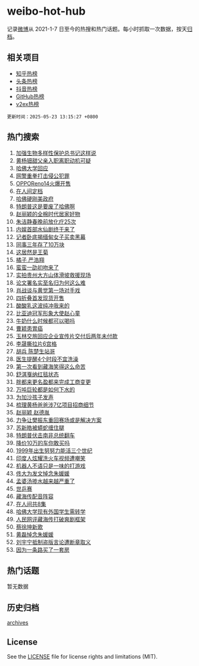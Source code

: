 # weibo-hot-hub

记录[微博](https://www.weibo.com)从 2021-1-7 日至今的热搜和热门话题。每小时抓取一次数据，按天[归档](archives)。

## 相关项目

- [知乎热榜](https://github.com/lonnyzhang423/zhihu-hot-hub)
- [头条热榜](https://github.com/lonnyzhang423/toutiao-hot-hub)
- [抖音热榜](https://github.com/lonnyzhang423/douyin-hot-hub)
- [GitHub热榜](https://github.com/lonnyzhang423/github-hot-hub)
- [v2ex热榜](https://github.com/lonnyzhang423/v2ex-hot-hub)


`更新时间：2025-05-23 13:15:27 +0800`

## 热门搜索

1. [加强生物多样性保护总书记这样说](https://m.weibo.cn/search?containerid=100103type%3D1%26t%3D10%26q%3D%23%E5%8A%A0%E5%BC%BA%E7%94%9F%E7%89%A9%E5%A4%9A%E6%A0%B7%E6%80%A7%E4%BF%9D%E6%8A%A4%E6%80%BB%E4%B9%A6%E8%AE%B0%E8%BF%99%E6%A0%B7%E8%AF%B4%23&stream_entry_id=51&isnewpage=1&extparam=seat%3D1%26filter_type%3Drealtimehot%26stream_entry_id%3D51%26c_type%3D51%26dgr%3D0%26cate%3D10103%26q%3D%2523%25E5%258A%25A0%25E5%25BC%25BA%25E7%2594%259F%25E7%2589%25A9%25E5%25A4%259A%25E6%25A0%25B7%25E6%2580%25A7%25E4%25BF%259D%25E6%258A%25A4%25E6%2580%25BB%25E4%25B9%25A6%25E8%25AE%25B0%25E8%25BF%2599%25E6%25A0%25B7%25E8%25AF%25B4%2523%26pos%3D0%26display_time%3D1747977326%26pre_seqid%3D174797732650703344719132)
1. [黄杨钿甜父亲入职离职动机可疑](https://m.weibo.cn/search?containerid=100103type%3D1%26t%3D10%26q%3D%23%E9%BB%84%E6%9D%A8%E9%92%BF%E7%94%9C%E7%88%B6%E4%BA%B2%E5%85%A5%E8%81%8C%E7%A6%BB%E8%81%8C%E5%8A%A8%E6%9C%BA%E5%8F%AF%E7%96%91%23&stream_entry_id=31&isnewpage=1&extparam=seat%3D1%26stream_entry_id%3D31%26q%3D%2523%25E9%25BB%2584%25E6%259D%25A8%25E9%2592%25BF%25E7%2594%259C%25E7%2588%25B6%25E4%25BA%25B2%25E5%2585%25A5%25E8%2581%258C%25E7%25A6%25BB%25E8%2581%258C%25E5%258A%25A8%25E6%259C%25BA%25E5%258F%25AF%25E7%2596%2591%2523%26dgr%3D0%26realpos%3D1%26pos%3D0%26filter_type%3Drealtimehot%26band_rank%3D1%26c_type%3D31%26lcate%3D5001%26cate%3D5001%26flag%3D1%26display_time%3D1747977326%26pre_seqid%3D174797732650703344719132)
1. [哈佛大学回应](https://m.weibo.cn/search?containerid=100103type%3D1%26t%3D10%26q%3D%23%E5%93%88%E4%BD%9B%E5%A4%A7%E5%AD%A6%E5%9B%9E%E5%BA%94%23&stream_entry_id=31&isnewpage=1&extparam=seat%3D1%26stream_entry_id%3D31%26q%3D%2523%25E5%2593%2588%25E4%25BD%259B%25E5%25A4%25A7%25E5%25AD%25A6%25E5%259B%259E%25E5%25BA%2594%2523%26dgr%3D0%26realpos%3D2%26pos%3D1%26filter_type%3Drealtimehot%26band_rank%3D2%26c_type%3D31%26lcate%3D5001%26cate%3D5001%26flag%3D2%26display_time%3D1747977326%26pre_seqid%3D174797732650703344719132)
1. [网警重拳打击侵公犯罪](https://m.weibo.cn/search?containerid=100103type%3D1%26t%3D10%26q%3D%23%E7%BD%91%E8%AD%A6%E9%87%8D%E6%8B%B3%E6%89%93%E5%87%BB%E4%BE%B5%E5%85%AC%E7%8A%AF%E7%BD%AA%23&stream_entry_id=31&isnewpage=1&extparam=seat%3D1%26stream_entry_id%3D31%26q%3D%2523%25E7%25BD%2591%25E8%25AD%25A6%25E9%2587%258D%25E6%258B%25B3%25E6%2589%2593%25E5%2587%25BB%25E4%25BE%25B5%25E5%2585%25AC%25E7%258A%25AF%25E7%25BD%25AA%2523%26dgr%3D0%26realpos%3D3%26pos%3D2%26filter_type%3Drealtimehot%26band_rank%3D3%26c_type%3D31%26lcate%3D5001%26cate%3D5001%26flag%3D0%26display_time%3D1747977326%26pre_seqid%3D174797732650703344719132)
1. [OPPOReno14火爆开售](https://m.weibo.cn/search?containerid=100103type%3D1%26t%3D10%26q%3D%23OPPOReno14%E7%81%AB%E7%88%86%E5%BC%80%E5%94%AE%23&stream_entry_id=31&isnewpage=1&extparam=seat%3D1%26stream_entry_id%3D31%26q%3D%2523OPPOReno14%25E7%2581%25AB%25E7%2588%2586%25E5%25BC%2580%25E5%2594%25AE%2523%26dgr%3D0%26adid%3D287127%26pos%3D3%26filter_type%3Drealtimehot%26band_rank%3D4%26c_type%3D31%26topic_ad%3D1%26is_ad_pos%3D1%26lcate%3D5001%26cate%3D5001%26display_time%3D1747977326%26pre_seqid%3D174797732650703344719132)
1. [在人间定档](https://m.weibo.cn/search?containerid=100103type%3D1%26t%3D10%26q%3D%23%E5%9C%A8%E4%BA%BA%E9%97%B4%E5%AE%9A%E6%A1%A3%23&stream_entry_id=31&isnewpage=1&extparam=seat%3D1%26stream_entry_id%3D31%26q%3D%2523%25E5%259C%25A8%25E4%25BA%25BA%25E9%2597%25B4%25E5%25AE%259A%25E6%25A1%25A3%2523%26dgr%3D0%26realpos%3D4%26pos%3D4%26filter_type%3Drealtimehot%26band_rank%3D4%26c_type%3D31%26lcate%3D5001%26cate%3D5001%26flag%3D16%26display_time%3D1747977326%26pre_seqid%3D174797732650703344719132)
1. [哈佛硬刚美政府](https://m.weibo.cn/search?containerid=100103type%3D1%26t%3D10%26q%3D%23%E5%93%88%E4%BD%9B%E7%A1%AC%E5%88%9A%E7%BE%8E%E6%94%BF%E5%BA%9C%23&stream_entry_id=31&isnewpage=1&extparam=seat%3D1%26stream_entry_id%3D31%26q%3D%2523%25E5%2593%2588%25E4%25BD%259B%25E7%25A1%25AC%25E5%2588%259A%25E7%25BE%258E%25E6%2594%25BF%25E5%25BA%259C%2523%26dgr%3D0%26realpos%3D5%26pos%3D5%26filter_type%3Drealtimehot%26band_rank%3D5%26c_type%3D31%26lcate%3D5001%26cate%3D5001%26flag%3D1%26display_time%3D1747977326%26pre_seqid%3D174797732650703344719132)
1. [特朗普这是要废了哈佛啊](https://m.weibo.cn/search?containerid=100103type%3D1%26t%3D10%26q%3D%23%E7%89%B9%E6%9C%97%E6%99%AE%E8%BF%99%E6%98%AF%E8%A6%81%E5%BA%9F%E4%BA%86%E5%93%88%E4%BD%9B%E5%95%8A%23&stream_entry_id=31&isnewpage=1&extparam=seat%3D1%26stream_entry_id%3D31%26q%3D%2523%25E7%2589%25B9%25E6%259C%2597%25E6%2599%25AE%25E8%25BF%2599%25E6%2598%25AF%25E8%25A6%2581%25E5%25BA%259F%25E4%25BA%2586%25E5%2593%2588%25E4%25BD%259B%25E5%2595%258A%2523%26dgr%3D0%26realpos%3D6%26pos%3D6%26filter_type%3Drealtimehot%26band_rank%3D6%26c_type%3D31%26lcate%3D5001%26cate%3D5001%26flag%3D0%26display_time%3D1747977326%26pre_seqid%3D174797732650703344719132)
1. [赵丽颖的全棉时代居家好物](https://m.weibo.cn/search?containerid=100103type%3D1%26t%3D10%26q%3D%23%E8%B5%B5%E4%B8%BD%E9%A2%96%E7%9A%84%E5%85%A8%E6%A3%89%E6%97%B6%E4%BB%A3%E5%B1%85%E5%AE%B6%E5%A5%BD%E7%89%A9%23&stream_entry_id=31&isnewpage=1&extparam=seat%3D1%26stream_entry_id%3D31%26q%3D%2523%25E8%25B5%25B5%25E4%25B8%25BD%25E9%25A2%2596%25E7%259A%2584%25E5%2585%25A8%25E6%25A3%2589%25E6%2597%25B6%25E4%25BB%25A3%25E5%25B1%2585%25E5%25AE%25B6%25E5%25A5%25BD%25E7%2589%25A9%2523%26dgr%3D0%26adid%3D287273%26pos%3D7%26filter_type%3Drealtimehot%26band_rank%3D7%26c_type%3D31%26topic_ad%3D1%26is_ad_pos%3D1%26lcate%3D5001%26cate%3D5001%26display_time%3D1747977326%26pre_seqid%3D174797732650703344719132)
1. [朱洁静春晚前放化疗25次](https://m.weibo.cn/search?containerid=100103type%3D1%26t%3D10%26q%3D%E6%9C%B1%E6%B4%81%E9%9D%99%E6%98%A5%E6%99%9A%E5%89%8D%E6%94%BE%E5%8C%96%E7%96%9725%E6%AC%A1&stream_entry_id=31&isnewpage=1&extparam=seat%3D1%26stream_entry_id%3D31%26q%3D%25E6%259C%25B1%25E6%25B4%2581%25E9%259D%2599%25E6%2598%25A5%25E6%2599%259A%25E5%2589%258D%25E6%2594%25BE%25E5%258C%2596%25E7%2596%259725%25E6%25AC%25A1%26dgr%3D0%26realpos%3D7%26pos%3D8%26filter_type%3Drealtimehot%26band_rank%3D7%26c_type%3D31%26lcate%3D5001%26cate%3D5001%26flag%3D0%26display_time%3D1747977326%26pre_seqid%3D174797732650703344719132)
1. [内娱首部水仙剧终于来了](https://m.weibo.cn/search?containerid=100103type%3D1%26t%3D10%26q%3D%E5%86%85%E5%A8%B1%E9%A6%96%E9%83%A8%E6%B0%B4%E4%BB%99%E5%89%A7%E7%BB%88%E4%BA%8E%E6%9D%A5%E4%BA%86&stream_entry_id=31&isnewpage=1&extparam=seat%3D1%26stream_entry_id%3D31%26q%3D%25E5%2586%2585%25E5%25A8%25B1%25E9%25A6%2596%25E9%2583%25A8%25E6%25B0%25B4%25E4%25BB%2599%25E5%2589%25A7%25E7%25BB%2588%25E4%25BA%258E%25E6%259D%25A5%25E4%25BA%2586%26dgr%3D0%26realpos%3D8%26pos%3D9%26filter_type%3Drealtimehot%26band_rank%3D8%26c_type%3D31%26lcate%3D5001%26cate%3D5001%26flag%3D0%26display_time%3D1747977326%26pre_seqid%3D174797732650703344719132)
1. [记者卧底揭缅甸女子买卖黑幕](https://m.weibo.cn/search?containerid=100103type%3D1%26t%3D10%26q%3D%23%E8%AE%B0%E8%80%85%E5%8D%A7%E5%BA%95%E6%8F%AD%E7%BC%85%E7%94%B8%E5%A5%B3%E5%AD%90%E4%B9%B0%E5%8D%96%E9%BB%91%E5%B9%95%23&stream_entry_id=31&isnewpage=1&extparam=seat%3D1%26stream_entry_id%3D31%26q%3D%2523%25E8%25AE%25B0%25E8%2580%2585%25E5%258D%25A7%25E5%25BA%2595%25E6%258F%25AD%25E7%25BC%2585%25E7%2594%25B8%25E5%25A5%25B3%25E5%25AD%2590%25E4%25B9%25B0%25E5%258D%2596%25E9%25BB%2591%25E5%25B9%2595%2523%26dgr%3D0%26realpos%3D9%26pos%3D10%26filter_type%3Drealtimehot%26band_rank%3D9%26c_type%3D31%26lcate%3D5001%26cate%3D5001%26flag%3D1%26display_time%3D1747977326%26pre_seqid%3D174797732650703344719132)
1. [同事三年存了10万块](https://m.weibo.cn/search?containerid=100103type%3D1%26t%3D10%26q%3D%E5%90%8C%E4%BA%8B%E4%B8%89%E5%B9%B4%E5%AD%98%E4%BA%8610%E4%B8%87%E5%9D%97&stream_entry_id=31&isnewpage=1&extparam=seat%3D1%26stream_entry_id%3D31%26q%3D%25E5%2590%258C%25E4%25BA%258B%25E4%25B8%2589%25E5%25B9%25B4%25E5%25AD%2598%25E4%25BA%258610%25E4%25B8%2587%25E5%259D%2597%26dgr%3D0%26realpos%3D10%26pos%3D11%26filter_type%3Drealtimehot%26band_rank%3D10%26c_type%3D31%26lcate%3D5001%26cate%3D5001%26flag%3D1%26display_time%3D1747977326%26pre_seqid%3D174797732650703344719132)
1. [这居然是王菊](https://m.weibo.cn/search?containerid=100103type%3D1%26t%3D10%26q%3D%E8%BF%99%E5%B1%85%E7%84%B6%E6%98%AF%E7%8E%8B%E8%8F%8A&stream_entry_id=31&isnewpage=1&extparam=seat%3D1%26stream_entry_id%3D31%26q%3D%25E8%25BF%2599%25E5%25B1%2585%25E7%2584%25B6%25E6%2598%25AF%25E7%258E%258B%25E8%258F%258A%26dgr%3D0%26realpos%3D11%26pos%3D12%26filter_type%3Drealtimehot%26band_rank%3D11%26c_type%3D31%26lcate%3D5001%26cate%3D5001%26flag%3D1%26display_time%3D1747977326%26pre_seqid%3D174797732650703344719132)
1. [橘子 严浩翔](https://m.weibo.cn/search?containerid=100103type%3D1%26t%3D10%26q%3D%E6%A9%98%E5%AD%90+%E4%B8%A5%E6%B5%A9%E7%BF%94&stream_entry_id=31&isnewpage=1&extparam=seat%3D1%26stream_entry_id%3D31%26q%3D%25E6%25A9%2598%25E5%25AD%2590%2520%25E4%25B8%25A5%25E6%25B5%25A9%25E7%25BF%2594%26dgr%3D0%26realpos%3D12%26pos%3D13%26filter_type%3Drealtimehot%26band_rank%3D12%26c_type%3D31%26lcate%3D5001%26cate%3D5001%26flag%3D1%26display_time%3D1747977326%26pre_seqid%3D174797732650703344719132)
1. [蛮蛮一劭初吻来了](https://m.weibo.cn/search?containerid=100103type%3D1%26t%3D10%26q%3D%E8%9B%AE%E8%9B%AE%E4%B8%80%E5%8A%AD%E5%88%9D%E5%90%BB%E6%9D%A5%E4%BA%86&stream_entry_id=31&isnewpage=1&extparam=seat%3D1%26stream_entry_id%3D31%26q%3D%25E8%259B%25AE%25E8%259B%25AE%25E4%25B8%2580%25E5%258A%25AD%25E5%2588%259D%25E5%2590%25BB%25E6%259D%25A5%25E4%25BA%2586%26dgr%3D0%26realpos%3D13%26pos%3D14%26filter_type%3Drealtimehot%26band_rank%3D13%26c_type%3D31%26lcate%3D5001%26cate%3D5001%26flag%3D1%26display_time%3D1747977326%26pre_seqid%3D174797732650703344719132)
1. [实拍贵州大方山体滑坡救援现场](https://m.weibo.cn/search?containerid=100103type%3D1%26t%3D10%26q%3D%23%E5%AE%9E%E6%8B%8D%E8%B4%B5%E5%B7%9E%E5%A4%A7%E6%96%B9%E5%B1%B1%E4%BD%93%E6%BB%91%E5%9D%A1%E6%95%91%E6%8F%B4%E7%8E%B0%E5%9C%BA%23&stream_entry_id=31&isnewpage=1&extparam=seat%3D1%26stream_entry_id%3D31%26q%3D%2523%25E5%25AE%259E%25E6%258B%258D%25E8%25B4%25B5%25E5%25B7%259E%25E5%25A4%25A7%25E6%2596%25B9%25E5%25B1%25B1%25E4%25BD%2593%25E6%25BB%2591%25E5%259D%25A1%25E6%2595%2591%25E6%258F%25B4%25E7%258E%25B0%25E5%259C%25BA%2523%26dgr%3D0%26realpos%3D14%26pos%3D15%26filter_type%3Drealtimehot%26band_rank%3D14%26c_type%3D31%26lcate%3D5001%26cate%3D5001%26flag%3D1%26display_time%3D1747977326%26pre_seqid%3D174797732650703344719132)
1. [论文署名实至名归为何这么难](https://m.weibo.cn/search?containerid=100103type%3D1%26t%3D10%26q%3D%E8%AE%BA%E6%96%87%E7%BD%B2%E5%90%8D%E5%AE%9E%E8%87%B3%E5%90%8D%E5%BD%92%E4%B8%BA%E4%BD%95%E8%BF%99%E4%B9%88%E9%9A%BE&stream_entry_id=31&isnewpage=1&extparam=seat%3D1%26stream_entry_id%3D31%26q%3D%25E8%25AE%25BA%25E6%2596%2587%25E7%25BD%25B2%25E5%2590%258D%25E5%25AE%259E%25E8%2587%25B3%25E5%2590%258D%25E5%25BD%2592%25E4%25B8%25BA%25E4%25BD%2595%25E8%25BF%2599%25E4%25B9%2588%25E9%259A%25BE%26dgr%3D0%26realpos%3D15%26pos%3D16%26filter_type%3Drealtimehot%26band_rank%3D15%26c_type%3D31%26lcate%3D5001%26cate%3D5001%26flag%3D1%26display_time%3D1747977326%26pre_seqid%3D174797732650703344719132)
1. [肖战谈与黄觉第一场对手戏](https://m.weibo.cn/search?containerid=100103type%3D1%26t%3D10%26q%3D%23%E8%82%96%E6%88%98%E8%B0%88%E4%B8%8E%E9%BB%84%E8%A7%89%E7%AC%AC%E4%B8%80%E5%9C%BA%E5%AF%B9%E6%89%8B%E6%88%8F%23&stream_entry_id=31&isnewpage=1&extparam=seat%3D1%26stream_entry_id%3D31%26q%3D%2523%25E8%2582%2596%25E6%2588%2598%25E8%25B0%2588%25E4%25B8%258E%25E9%25BB%2584%25E8%25A7%2589%25E7%25AC%25AC%25E4%25B8%2580%25E5%259C%25BA%25E5%25AF%25B9%25E6%2589%258B%25E6%2588%258F%2523%26dgr%3D0%26realpos%3D16%26pos%3D17%26filter_type%3Drealtimehot%26band_rank%3D16%26c_type%3D31%26lcate%3D5001%26cate%3D5001%26flag%3D0%26display_time%3D1747977326%26pre_seqid%3D174797732650703344719132)
1. [四折叠首发现货开售](https://m.weibo.cn/search?containerid=100103type%3D1%26t%3D10%26q%3D%23%E5%9B%9B%E6%8A%98%E5%8F%A0%E9%A6%96%E5%8F%91%E7%8E%B0%E8%B4%A7%E5%BC%80%E5%94%AE%23&stream_entry_id=31&isnewpage=1&extparam=seat%3D1%26stream_entry_id%3D31%26q%3D%2523%25E5%259B%259B%25E6%258A%2598%25E5%258F%25A0%25E9%25A6%2596%25E5%258F%2591%25E7%258E%25B0%25E8%25B4%25A7%25E5%25BC%2580%25E5%2594%25AE%2523%26dgr%3D0%26realpos%3D17%26pos%3D18%26filter_type%3Drealtimehot%26band_rank%3D17%26c_type%3D31%26lcate%3D5001%26cate%3D5001%26flag%3D1%26display_time%3D1747977326%26pre_seqid%3D174797732650703344719132)
1. [酸酸乳这波纯冲我来的](https://m.weibo.cn/search?containerid=100103type%3D1%26t%3D10%26q%3D%23%E9%85%B8%E9%85%B8%E4%B9%B3%E8%BF%99%E6%B3%A2%E7%BA%AF%E5%86%B2%E6%88%91%E6%9D%A5%E7%9A%84%23&stream_entry_id=31&isnewpage=1&extparam=seat%3D1%26stream_entry_id%3D31%26q%3D%2523%25E9%2585%25B8%25E9%2585%25B8%25E4%25B9%25B3%25E8%25BF%2599%25E6%25B3%25A2%25E7%25BA%25AF%25E5%2586%25B2%25E6%2588%2591%25E6%259D%25A5%25E7%259A%2584%2523%26dgr%3D0%26realpos%3D18%26pos%3D19%26filter_type%3Drealtimehot%26band_rank%3D18%26c_type%3D31%26lcate%3D5001%26cate%3D5001%26flag%3D1%26display_time%3D1747977326%26pre_seqid%3D174797732650703344719132)
1. [比亚迪冠军形象大使赵心童](https://m.weibo.cn/search?containerid=100103type%3D1%26t%3D10%26q%3D%23%E6%AF%94%E4%BA%9A%E8%BF%AA%E5%86%A0%E5%86%9B%E5%BD%A2%E8%B1%A1%E5%A4%A7%E4%BD%BF%E8%B5%B5%E5%BF%83%E7%AB%A5%23&stream_entry_id=31&isnewpage=1&extparam=seat%3D1%26stream_entry_id%3D31%26q%3D%2523%25E6%25AF%2594%25E4%25BA%259A%25E8%25BF%25AA%25E5%2586%25A0%25E5%2586%259B%25E5%25BD%25A2%25E8%25B1%25A1%25E5%25A4%25A7%25E4%25BD%25BF%25E8%25B5%25B5%25E5%25BF%2583%25E7%25AB%25A5%2523%26dgr%3D0%26realpos%3D19%26pos%3D20%26filter_type%3Drealtimehot%26band_rank%3D19%26c_type%3D31%26lcate%3D5001%26cate%3D5001%26flag%3D1%26display_time%3D1747977326%26pre_seqid%3D174797732650703344719132)
1. [牛奶什么时候都可以喝吗](https://m.weibo.cn/search?containerid=100103type%3D1%26t%3D10%26q%3D%E7%89%9B%E5%A5%B6%E4%BB%80%E4%B9%88%E6%97%B6%E5%80%99%E9%83%BD%E5%8F%AF%E4%BB%A5%E5%96%9D%E5%90%97&stream_entry_id=31&isnewpage=1&extparam=seat%3D1%26stream_entry_id%3D31%26q%3D%25E7%2589%259B%25E5%25A5%25B6%25E4%25BB%2580%25E4%25B9%2588%25E6%2597%25B6%25E5%2580%2599%25E9%2583%25BD%25E5%258F%25AF%25E4%25BB%25A5%25E5%2596%259D%25E5%2590%2597%26dgr%3D0%26realpos%3D20%26is_ai_ask%3D1%26pos%3D21%26filter_type%3Drealtimehot%26band_rank%3D20%26c_type%3D31%26lcate%3D5001%26cate%3D5001%26flag%3D1%26display_time%3D1747977326%26pre_seqid%3D174797732650703344719132)
1. [曹颖患胃癌](https://m.weibo.cn/search?containerid=100103type%3D1%26t%3D10%26q%3D%23%E6%9B%B9%E9%A2%96%E6%82%A3%E8%83%83%E7%99%8C%23&stream_entry_id=31&isnewpage=1&extparam=seat%3D1%26stream_entry_id%3D31%26q%3D%2523%25E6%259B%25B9%25E9%25A2%2596%25E6%2582%25A3%25E8%2583%2583%25E7%2599%258C%2523%26dgr%3D0%26realpos%3D21%26pos%3D22%26filter_type%3Drealtimehot%26band_rank%3D21%26c_type%3D31%26lcate%3D5001%26cate%3D5001%26flag%3D2%26display_time%3D1747977326%26pre_seqid%3D174797732650703344719132)
1. [玉林交旅回应企业宣传片交付后两年未付款](https://m.weibo.cn/search?containerid=100103type%3D1%26t%3D10%26q%3D%23%E7%8E%89%E6%9E%97%E4%BA%A4%E6%97%85%E5%9B%9E%E5%BA%94%E4%BC%81%E4%B8%9A%E5%AE%A3%E4%BC%A0%E7%89%87%E4%BA%A4%E4%BB%98%E5%90%8E%E4%B8%A4%E5%B9%B4%E6%9C%AA%E4%BB%98%E6%AC%BE%23&stream_entry_id=31&isnewpage=1&extparam=seat%3D1%26stream_entry_id%3D31%26q%3D%2523%25E7%258E%2589%25E6%259E%2597%25E4%25BA%25A4%25E6%2597%2585%25E5%259B%259E%25E5%25BA%2594%25E4%25BC%2581%25E4%25B8%259A%25E5%25AE%25A3%25E4%25BC%25A0%25E7%2589%2587%25E4%25BA%25A4%25E4%25BB%2598%25E5%2590%258E%25E4%25B8%25A4%25E5%25B9%25B4%25E6%259C%25AA%25E4%25BB%2598%25E6%25AC%25BE%2523%26dgr%3D0%26realpos%3D22%26pos%3D23%26filter_type%3Drealtimehot%26band_rank%3D22%26c_type%3D31%26lcate%3D5001%26cate%3D5001%26flag%3D1%26display_time%3D1747977326%26pre_seqid%3D174797732650703344719132)
1. [李晟撕拉片6宫格](https://m.weibo.cn/search?containerid=100103type%3D1%26t%3D10%26q%3D%23%E6%9D%8E%E6%99%9F%E6%92%95%E6%8B%89%E7%89%876%E5%AE%AB%E6%A0%BC%23&stream_entry_id=31&isnewpage=1&extparam=seat%3D1%26stream_entry_id%3D31%26q%3D%2523%25E6%259D%258E%25E6%2599%259F%25E6%2592%2595%25E6%258B%2589%25E7%2589%25876%25E5%25AE%25AB%25E6%25A0%25BC%2523%26dgr%3D0%26realpos%3D23%26pos%3D24%26filter_type%3Drealtimehot%26band_rank%3D23%26c_type%3D31%26lcate%3D5001%26cate%3D5001%26flag%3D1%26display_time%3D1747977326%26pre_seqid%3D174797732650703344719132)
1. [胡兵 陈楚生站哥](https://m.weibo.cn/search?containerid=100103type%3D1%26t%3D10%26q%3D%E8%83%A1%E5%85%B5+%E9%99%88%E6%A5%9A%E7%94%9F%E7%AB%99%E5%93%A5&stream_entry_id=31&isnewpage=1&extparam=seat%3D1%26stream_entry_id%3D31%26q%3D%25E8%2583%25A1%25E5%2585%25B5%2520%25E9%2599%2588%25E6%25A5%259A%25E7%2594%259F%25E7%25AB%2599%25E5%2593%25A5%26dgr%3D0%26realpos%3D24%26pos%3D25%26filter_type%3Drealtimehot%26band_rank%3D24%26c_type%3D31%26lcate%3D5001%26cate%3D5001%26flag%3D1%26display_time%3D1747977326%26pre_seqid%3D174797732650703344719132)
1. [医生提醒4个时段不宜洗澡](https://m.weibo.cn/search?containerid=100103type%3D1%26t%3D10%26q%3D%23%E5%8C%BB%E7%94%9F%E6%8F%90%E9%86%924%E4%B8%AA%E6%97%B6%E6%AE%B5%E4%B8%8D%E5%AE%9C%E6%B4%97%E6%BE%A1%23&stream_entry_id=31&isnewpage=1&extparam=seat%3D1%26stream_entry_id%3D31%26q%3D%2523%25E5%258C%25BB%25E7%2594%259F%25E6%258F%2590%25E9%2586%25924%25E4%25B8%25AA%25E6%2597%25B6%25E6%25AE%25B5%25E4%25B8%258D%25E5%25AE%259C%25E6%25B4%2597%25E6%25BE%25A1%2523%26dgr%3D0%26realpos%3D25%26pos%3D26%26filter_type%3Drealtimehot%26band_rank%3D25%26c_type%3D31%26lcate%3D5001%26cate%3D5001%26flag%3D1%26display_time%3D1747977326%26pre_seqid%3D174797732650703344719132)
1. [第一次看到藏海笑得这么命苦](https://m.weibo.cn/search?containerid=100103type%3D1%26t%3D10%26q%3D%E7%AC%AC%E4%B8%80%E6%AC%A1%E7%9C%8B%E5%88%B0%E8%97%8F%E6%B5%B7%E7%AC%91%E5%BE%97%E8%BF%99%E4%B9%88%E5%91%BD%E8%8B%A6&stream_entry_id=31&isnewpage=1&extparam=seat%3D1%26stream_entry_id%3D31%26q%3D%25E7%25AC%25AC%25E4%25B8%2580%25E6%25AC%25A1%25E7%259C%258B%25E5%2588%25B0%25E8%2597%258F%25E6%25B5%25B7%25E7%25AC%2591%25E5%25BE%2597%25E8%25BF%2599%25E4%25B9%2588%25E5%2591%25BD%25E8%258B%25A6%26dgr%3D0%26realpos%3D26%26pos%3D27%26filter_type%3Drealtimehot%26band_rank%3D26%26c_type%3D31%26lcate%3D5001%26cate%3D5001%26flag%3D1%26display_time%3D1747977326%26pre_seqid%3D174797732650703344719132)
1. [舒淇戛纳红毯状态](https://m.weibo.cn/search?containerid=100103type%3D1%26t%3D10%26q%3D%23%E8%88%92%E6%B7%87%E6%88%9B%E7%BA%B3%E7%BA%A2%E6%AF%AF%E7%8A%B6%E6%80%81%23&stream_entry_id=31&isnewpage=1&extparam=seat%3D1%26stream_entry_id%3D31%26q%3D%2523%25E8%2588%2592%25E6%25B7%2587%25E6%2588%259B%25E7%25BA%25B3%25E7%25BA%25A2%25E6%25AF%25AF%25E7%258A%25B6%25E6%2580%2581%2523%26dgr%3D0%26realpos%3D27%26pos%3D28%26filter_type%3Drealtimehot%26band_rank%3D27%26c_type%3D31%26lcate%3D5001%26cate%3D5001%26flag%3D1%26display_time%3D1747977326%26pre_seqid%3D174797732650703344719132)
1. [胖都来更名盈都来完成工商变更](https://m.weibo.cn/search?containerid=100103type%3D1%26t%3D10%26q%3D%23%E8%83%96%E9%83%BD%E6%9D%A5%E6%9B%B4%E5%90%8D%E7%9B%88%E9%83%BD%E6%9D%A5%E5%AE%8C%E6%88%90%E5%B7%A5%E5%95%86%E5%8F%98%E6%9B%B4%23&stream_entry_id=31&isnewpage=1&extparam=seat%3D1%26stream_entry_id%3D31%26q%3D%2523%25E8%2583%2596%25E9%2583%25BD%25E6%259D%25A5%25E6%259B%25B4%25E5%2590%258D%25E7%259B%2588%25E9%2583%25BD%25E6%259D%25A5%25E5%25AE%258C%25E6%2588%2590%25E5%25B7%25A5%25E5%2595%2586%25E5%258F%2598%25E6%259B%25B4%2523%26dgr%3D0%26realpos%3D28%26pos%3D29%26filter_type%3Drealtimehot%26band_rank%3D28%26c_type%3D31%26lcate%3D5001%26cate%3D5001%26flag%3D1%26display_time%3D1747977326%26pre_seqid%3D174797732650703344719132)
1. [万吨巨轮都是如何下水的](https://m.weibo.cn/search?containerid=100103type%3D1%26t%3D10%26q%3D%E4%B8%87%E5%90%A8%E5%B7%A8%E8%BD%AE%E9%83%BD%E6%98%AF%E5%A6%82%E4%BD%95%E4%B8%8B%E6%B0%B4%E7%9A%84&stream_entry_id=31&isnewpage=1&extparam=seat%3D1%26stream_entry_id%3D31%26q%3D%25E4%25B8%2587%25E5%2590%25A8%25E5%25B7%25A8%25E8%25BD%25AE%25E9%2583%25BD%25E6%2598%25AF%25E5%25A6%2582%25E4%25BD%2595%25E4%25B8%258B%25E6%25B0%25B4%25E7%259A%2584%26dgr%3D0%26realpos%3D29%26is_ai_ask%3D1%26pos%3D30%26filter_type%3Drealtimehot%26band_rank%3D29%26c_type%3D31%26lcate%3D5001%26cate%3D5001%26flag%3D1%26display_time%3D1747977326%26pre_seqid%3D174797732650703344719132)
1. [为加沙孩子发声](https://m.weibo.cn/search?containerid=100103type%3D1%26t%3D10%26q%3D%E4%B8%BA%E5%8A%A0%E6%B2%99%E5%AD%A9%E5%AD%90%E5%8F%91%E5%A3%B0&stream_entry_id=31&isnewpage=1&extparam=seat%3D1%26stream_entry_id%3D31%26q%3D%25E4%25B8%25BA%25E5%258A%25A0%25E6%25B2%2599%25E5%25AD%25A9%25E5%25AD%2590%25E5%258F%2591%25E5%25A3%25B0%26dgr%3D0%26realpos%3D30%26pos%3D31%26filter_type%3Drealtimehot%26band_rank%3D30%26c_type%3D31%26lcate%3D5001%26cate%3D5001%26flag%3D1%26display_time%3D1747977326%26pre_seqid%3D174797732650703344719132)
1. [梳理黄杨爸爸涉7亿项目招商细节](https://m.weibo.cn/search?containerid=100103type%3D1%26t%3D10%26q%3D%23%E6%A2%B3%E7%90%86%E9%BB%84%E6%9D%A8%E7%88%B8%E7%88%B8%E6%B6%897%E4%BA%BF%E9%A1%B9%E7%9B%AE%E6%8B%9B%E5%95%86%E7%BB%86%E8%8A%82%23&stream_entry_id=31&isnewpage=1&extparam=seat%3D1%26stream_entry_id%3D31%26q%3D%2523%25E6%25A2%25B3%25E7%2590%2586%25E9%25BB%2584%25E6%259D%25A8%25E7%2588%25B8%25E7%2588%25B8%25E6%25B6%25897%25E4%25BA%25BF%25E9%25A1%25B9%25E7%259B%25AE%25E6%258B%259B%25E5%2595%2586%25E7%25BB%2586%25E8%258A%2582%2523%26dgr%3D0%26realpos%3D31%26pos%3D32%26filter_type%3Drealtimehot%26band_rank%3D31%26c_type%3D31%26lcate%3D5001%26cate%3D5001%26flag%3D1%26display_time%3D1747977326%26pre_seqid%3D174797732650703344719132)
1. [赵丽颖 赵德胤](https://m.weibo.cn/search?containerid=100103type%3D1%26t%3D10%26q%3D%E8%B5%B5%E4%B8%BD%E9%A2%96+%E8%B5%B5%E5%BE%B7%E8%83%A4&stream_entry_id=31&isnewpage=1&extparam=seat%3D1%26stream_entry_id%3D31%26q%3D%25E8%25B5%25B5%25E4%25B8%25BD%25E9%25A2%2596%2520%25E8%25B5%25B5%25E5%25BE%25B7%25E8%2583%25A4%26dgr%3D0%26realpos%3D32%26pos%3D33%26filter_type%3Drealtimehot%26band_rank%3D32%26c_type%3D31%26lcate%3D5001%26cate%3D5001%26flag%3D0%26display_time%3D1747977326%26pre_seqid%3D174797732650703344719132)
1. [力争让樊振东重回赛场或是解决方案](https://m.weibo.cn/search?containerid=100103type%3D1%26t%3D10%26q%3D%23%E5%8A%9B%E4%BA%89%E8%AE%A9%E6%A8%8A%E6%8C%AF%E4%B8%9C%E9%87%8D%E5%9B%9E%E8%B5%9B%E5%9C%BA%E6%88%96%E6%98%AF%E8%A7%A3%E5%86%B3%E6%96%B9%E6%A1%88%23&stream_entry_id=31&isnewpage=1&extparam=seat%3D1%26stream_entry_id%3D31%26q%3D%2523%25E5%258A%259B%25E4%25BA%2589%25E8%25AE%25A9%25E6%25A8%258A%25E6%258C%25AF%25E4%25B8%259C%25E9%2587%258D%25E5%259B%259E%25E8%25B5%259B%25E5%259C%25BA%25E6%2588%2596%25E6%2598%25AF%25E8%25A7%25A3%25E5%2586%25B3%25E6%2596%25B9%25E6%25A1%2588%2523%26dgr%3D0%26realpos%3D33%26pos%3D34%26filter_type%3Drealtimehot%26band_rank%3D33%26c_type%3D31%26lcate%3D5001%26cate%3D5001%26flag%3D0%26display_time%3D1747977326%26pre_seqid%3D174797732650703344719132)
1. [苏新皓被蟒蛇缠住腿](https://m.weibo.cn/search?containerid=100103type%3D1%26t%3D10%26q%3D%E8%8B%8F%E6%96%B0%E7%9A%93%E8%A2%AB%E8%9F%92%E8%9B%87%E7%BC%A0%E4%BD%8F%E8%85%BF&stream_entry_id=31&isnewpage=1&extparam=seat%3D1%26stream_entry_id%3D31%26q%3D%25E8%258B%258F%25E6%2596%25B0%25E7%259A%2593%25E8%25A2%25AB%25E8%259F%2592%25E8%259B%2587%25E7%25BC%25A0%25E4%25BD%258F%25E8%2585%25BF%26dgr%3D0%26realpos%3D34%26pos%3D35%26filter_type%3Drealtimehot%26band_rank%3D34%26c_type%3D31%26lcate%3D5001%26cate%3D5001%26flag%3D1%26display_time%3D1747977326%26pre_seqid%3D174797732650703344719132)
1. [特朗普伏击南非总统翻车](https://m.weibo.cn/search?containerid=100103type%3D1%26t%3D10%26q%3D%23%E7%89%B9%E6%9C%97%E6%99%AE%E4%BC%8F%E5%87%BB%E5%8D%97%E9%9D%9E%E6%80%BB%E7%BB%9F%E7%BF%BB%E8%BD%A6%23&stream_entry_id=31&isnewpage=1&extparam=seat%3D1%26stream_entry_id%3D31%26q%3D%2523%25E7%2589%25B9%25E6%259C%2597%25E6%2599%25AE%25E4%25BC%258F%25E5%2587%25BB%25E5%258D%2597%25E9%259D%259E%25E6%2580%25BB%25E7%25BB%259F%25E7%25BF%25BB%25E8%25BD%25A6%2523%26dgr%3D0%26realpos%3D35%26pos%3D36%26filter_type%3Drealtimehot%26band_rank%3D35%26c_type%3D31%26lcate%3D5001%26cate%3D5001%26flag%3D1%26display_time%3D1747977326%26pre_seqid%3D174797732650703344719132)
1. [降价10万的车你敢买吗](https://m.weibo.cn/search?containerid=100103type%3D1%26t%3D10%26q%3D%23%E9%99%8D%E4%BB%B710%E4%B8%87%E7%9A%84%E8%BD%A6%E4%BD%A0%E6%95%A2%E4%B9%B0%E5%90%97%23&stream_entry_id=31&isnewpage=1&extparam=seat%3D1%26stream_entry_id%3D31%26q%3D%2523%25E9%2599%258D%25E4%25BB%25B710%25E4%25B8%2587%25E7%259A%2584%25E8%25BD%25A6%25E4%25BD%25A0%25E6%2595%25A2%25E4%25B9%25B0%25E5%2590%2597%2523%26dgr%3D0%26realpos%3D36%26pos%3D37%26filter_type%3Drealtimehot%26band_rank%3D36%26c_type%3D31%26lcate%3D5001%26cate%3D5001%26flag%3D1%26display_time%3D1747977326%26pre_seqid%3D174797732650703344719132)
1. [1999年出生努努力能活三个世纪](https://m.weibo.cn/search?containerid=100103type%3D1%26t%3D10%26q%3D1999%E5%B9%B4%E5%87%BA%E7%94%9F%E5%8A%AA%E5%8A%AA%E5%8A%9B%E8%83%BD%E6%B4%BB%E4%B8%89%E4%B8%AA%E4%B8%96%E7%BA%AA&stream_entry_id=31&isnewpage=1&extparam=seat%3D1%26stream_entry_id%3D31%26q%3D1999%25E5%25B9%25B4%25E5%2587%25BA%25E7%2594%259F%25E5%258A%25AA%25E5%258A%25AA%25E5%258A%259B%25E8%2583%25BD%25E6%25B4%25BB%25E4%25B8%2589%25E4%25B8%25AA%25E4%25B8%2596%25E7%25BA%25AA%26dgr%3D0%26realpos%3D37%26pos%3D38%26filter_type%3Drealtimehot%26band_rank%3D37%26c_type%3D31%26lcate%3D5001%26cate%3D5001%26flag%3D1%26display_time%3D1747977326%26pre_seqid%3D174797732650703344719132)
1. [印度人炫耀洗火车视频遭嘲笑](https://m.weibo.cn/search?containerid=100103type%3D1%26t%3D10%26q%3D%E5%8D%B0%E5%BA%A6%E4%BA%BA%E7%82%AB%E8%80%80%E6%B4%97%E7%81%AB%E8%BD%A6%E8%A7%86%E9%A2%91%E9%81%AD%E5%98%B2%E7%AC%91&stream_entry_id=31&isnewpage=1&extparam=seat%3D1%26stream_entry_id%3D31%26q%3D%25E5%258D%25B0%25E5%25BA%25A6%25E4%25BA%25BA%25E7%2582%25AB%25E8%2580%2580%25E6%25B4%2597%25E7%2581%25AB%25E8%25BD%25A6%25E8%25A7%2586%25E9%25A2%2591%25E9%2581%25AD%25E5%2598%25B2%25E7%25AC%2591%26dgr%3D0%26realpos%3D38%26pos%3D39%26filter_type%3Drealtimehot%26band_rank%3D38%26c_type%3D31%26lcate%3D5001%26cate%3D5001%26flag%3D0%26display_time%3D1747977326%26pre_seqid%3D174797732650703344719132)
1. [机器人不语只是一味的打游戏](https://m.weibo.cn/search?containerid=100103type%3D1%26t%3D10%26q%3D%E6%9C%BA%E5%99%A8%E4%BA%BA%E4%B8%8D%E8%AF%AD%E5%8F%AA%E6%98%AF%E4%B8%80%E5%91%B3%E7%9A%84%E6%89%93%E6%B8%B8%E6%88%8F&stream_entry_id=31&isnewpage=1&extparam=seat%3D1%26stream_entry_id%3D31%26q%3D%25E6%259C%25BA%25E5%2599%25A8%25E4%25BA%25BA%25E4%25B8%258D%25E8%25AF%25AD%25E5%258F%25AA%25E6%2598%25AF%25E4%25B8%2580%25E5%2591%25B3%25E7%259A%2584%25E6%2589%2593%25E6%25B8%25B8%25E6%2588%258F%26dgr%3D0%26realpos%3D39%26pos%3D40%26filter_type%3Drealtimehot%26band_rank%3D39%26c_type%3D31%26lcate%3D5001%26cate%3D5001%26flag%3D1%26display_time%3D1747977326%26pre_seqid%3D174797732650703344719132)
1. [佟大为发文悼念朱媛媛](https://m.weibo.cn/search?containerid=100103type%3D1%26t%3D10%26q%3D%23%E4%BD%9F%E5%A4%A7%E4%B8%BA%E5%8F%91%E6%96%87%E6%82%BC%E5%BF%B5%E6%9C%B1%E5%AA%9B%E5%AA%9B%23&stream_entry_id=31&isnewpage=1&extparam=seat%3D1%26stream_entry_id%3D31%26q%3D%2523%25E4%25BD%259F%25E5%25A4%25A7%25E4%25B8%25BA%25E5%258F%2591%25E6%2596%2587%25E6%2582%25BC%25E5%25BF%25B5%25E6%259C%25B1%25E5%25AA%259B%25E5%25AA%259B%2523%26dgr%3D0%26realpos%3D40%26pos%3D41%26filter_type%3Drealtimehot%26band_rank%3D40%26c_type%3D31%26lcate%3D5001%26cate%3D5001%26flag%3D1%26display_time%3D1747977326%26pre_seqid%3D174797732650703344719132)
1. [孟婆汤掺水越来越严重了](https://m.weibo.cn/search?containerid=100103type%3D1%26t%3D10%26q%3D%E5%AD%9F%E5%A9%86%E6%B1%A4%E6%8E%BA%E6%B0%B4%E8%B6%8A%E6%9D%A5%E8%B6%8A%E4%B8%A5%E9%87%8D%E4%BA%86&stream_entry_id=31&isnewpage=1&extparam=seat%3D1%26stream_entry_id%3D31%26q%3D%25E5%25AD%259F%25E5%25A9%2586%25E6%25B1%25A4%25E6%258E%25BA%25E6%25B0%25B4%25E8%25B6%258A%25E6%259D%25A5%25E8%25B6%258A%25E4%25B8%25A5%25E9%2587%258D%25E4%25BA%2586%26dgr%3D0%26realpos%3D41%26pos%3D42%26filter_type%3Drealtimehot%26band_rank%3D41%26c_type%3D31%26lcate%3D5001%26cate%3D5001%26flag%3D1%26display_time%3D1747977326%26pre_seqid%3D174797732650703344719132)
1. [世乒赛](https://m.weibo.cn/search?containerid=100103type%3D1%26t%3D10%26q%3D%E4%B8%96%E4%B9%92%E8%B5%9B&stream_entry_id=31&isnewpage=1&extparam=seat%3D1%26stream_entry_id%3D31%26q%3D%25E4%25B8%2596%25E4%25B9%2592%25E8%25B5%259B%26dgr%3D0%26realpos%3D42%26pos%3D43%26filter_type%3Drealtimehot%26band_rank%3D42%26c_type%3D31%26lcate%3D5001%26cate%3D5001%26flag%3D1%26display_time%3D1747977326%26pre_seqid%3D174797732650703344719132)
1. [藏海传配音阵容](https://m.weibo.cn/search?containerid=100103type%3D1%26t%3D10%26q%3D%23%E8%97%8F%E6%B5%B7%E4%BC%A0%E9%85%8D%E9%9F%B3%E9%98%B5%E5%AE%B9%23&stream_entry_id=31&isnewpage=1&extparam=seat%3D1%26stream_entry_id%3D31%26q%3D%2523%25E8%2597%258F%25E6%25B5%25B7%25E4%25BC%25A0%25E9%2585%258D%25E9%259F%25B3%25E9%2598%25B5%25E5%25AE%25B9%2523%26dgr%3D0%26realpos%3D43%26pos%3D44%26filter_type%3Drealtimehot%26band_rank%3D43%26c_type%3D31%26lcate%3D5001%26cate%3D5001%26flag%3D1%26display_time%3D1747977326%26pre_seqid%3D174797732650703344719132)
1. [在人间共8集](https://m.weibo.cn/search?containerid=100103type%3D1%26t%3D10%26q%3D%23%E5%9C%A8%E4%BA%BA%E9%97%B4%E5%85%B18%E9%9B%86%23&stream_entry_id=31&isnewpage=1&extparam=seat%3D1%26stream_entry_id%3D31%26q%3D%2523%25E5%259C%25A8%25E4%25BA%25BA%25E9%2597%25B4%25E5%2585%25B18%25E9%259B%2586%2523%26dgr%3D0%26realpos%3D44%26pos%3D45%26filter_type%3Drealtimehot%26band_rank%3D44%26c_type%3D31%26lcate%3D5001%26cate%3D5001%26flag%3D0%26display_time%3D1747977326%26pre_seqid%3D174797732650703344719132)
1. [哈佛大学现有外国学生需转学](https://m.weibo.cn/search?containerid=100103type%3D1%26t%3D10%26q%3D%23%E5%93%88%E4%BD%9B%E5%A4%A7%E5%AD%A6%E7%8E%B0%E6%9C%89%E5%A4%96%E5%9B%BD%E5%AD%A6%E7%94%9F%E9%9C%80%E8%BD%AC%E5%AD%A6%23&stream_entry_id=31&isnewpage=1&extparam=seat%3D1%26stream_entry_id%3D31%26q%3D%2523%25E5%2593%2588%25E4%25BD%259B%25E5%25A4%25A7%25E5%25AD%25A6%25E7%258E%25B0%25E6%259C%2589%25E5%25A4%2596%25E5%259B%25BD%25E5%25AD%25A6%25E7%2594%259F%25E9%259C%2580%25E8%25BD%25AC%25E5%25AD%25A6%2523%26dgr%3D0%26realpos%3D45%26pos%3D46%26filter_type%3Drealtimehot%26band_rank%3D45%26c_type%3D31%26lcate%3D5001%26cate%3D5001%26flag%3D0%26display_time%3D1747977326%26pre_seqid%3D174797732650703344719132)
1. [人民网评藏海传打破爽剧框架](https://m.weibo.cn/search?containerid=100103type%3D1%26t%3D10%26q%3D%23%E4%BA%BA%E6%B0%91%E7%BD%91%E8%AF%84%E8%97%8F%E6%B5%B7%E4%BC%A0%E6%89%93%E7%A0%B4%E7%88%BD%E5%89%A7%E6%A1%86%E6%9E%B6%23&stream_entry_id=31&isnewpage=1&extparam=seat%3D1%26stream_entry_id%3D31%26q%3D%2523%25E4%25BA%25BA%25E6%25B0%2591%25E7%25BD%2591%25E8%25AF%2584%25E8%2597%258F%25E6%25B5%25B7%25E4%25BC%25A0%25E6%2589%2593%25E7%25A0%25B4%25E7%2588%25BD%25E5%2589%25A7%25E6%25A1%2586%25E6%259E%25B6%2523%26dgr%3D0%26realpos%3D46%26pos%3D47%26filter_type%3Drealtimehot%26band_rank%3D46%26c_type%3D31%26lcate%3D5001%26cate%3D5001%26flag%3D1%26display_time%3D1747977326%26pre_seqid%3D174797732650703344719132)
1. [蔡徐坤新歌](https://m.weibo.cn/search?containerid=100103type%3D1%26t%3D10%26q%3D%E8%94%A1%E5%BE%90%E5%9D%A4%E6%96%B0%E6%AD%8C&stream_entry_id=31&isnewpage=1&extparam=seat%3D1%26stream_entry_id%3D31%26q%3D%25E8%2594%25A1%25E5%25BE%2590%25E5%259D%25A4%25E6%2596%25B0%25E6%25AD%258C%26dgr%3D0%26realpos%3D47%26pos%3D48%26filter_type%3Drealtimehot%26band_rank%3D47%26c_type%3D31%26lcate%3D5001%26cate%3D5001%26flag%3D1%26display_time%3D1747977326%26pre_seqid%3D174797732650703344719132)
1. [黄磊悼念朱媛媛](https://m.weibo.cn/search?containerid=100103type%3D1%26t%3D10%26q%3D%23%E9%BB%84%E7%A3%8A%E6%82%BC%E5%BF%B5%E6%9C%B1%E5%AA%9B%E5%AA%9B%23&stream_entry_id=31&isnewpage=1&extparam=seat%3D1%26stream_entry_id%3D31%26q%3D%2523%25E9%25BB%2584%25E7%25A3%258A%25E6%2582%25BC%25E5%25BF%25B5%25E6%259C%25B1%25E5%25AA%259B%25E5%25AA%259B%2523%26dgr%3D0%26realpos%3D48%26pos%3D49%26filter_type%3Drealtimehot%26band_rank%3D48%26c_type%3D31%26lcate%3D5001%26cate%3D5001%26flag%3D0%26display_time%3D1747977326%26pre_seqid%3D174797732650703344719132)
1. [刘宇宁抵制盗版言论遭断章取义](https://m.weibo.cn/search?containerid=100103type%3D1%26t%3D10%26q%3D%23%E5%88%98%E5%AE%87%E5%AE%81%E6%8A%B5%E5%88%B6%E7%9B%97%E7%89%88%E8%A8%80%E8%AE%BA%E9%81%AD%E6%96%AD%E7%AB%A0%E5%8F%96%E4%B9%89%23&stream_entry_id=31&isnewpage=1&extparam=seat%3D1%26stream_entry_id%3D31%26q%3D%2523%25E5%2588%2598%25E5%25AE%2587%25E5%25AE%2581%25E6%258A%25B5%25E5%2588%25B6%25E7%259B%2597%25E7%2589%2588%25E8%25A8%2580%25E8%25AE%25BA%25E9%2581%25AD%25E6%2596%25AD%25E7%25AB%25A0%25E5%258F%2596%25E4%25B9%2589%2523%26dgr%3D0%26realpos%3D49%26pos%3D50%26filter_type%3Drealtimehot%26band_rank%3D49%26c_type%3D31%26lcate%3D5001%26cate%3D5001%26flag%3D0%26display_time%3D1747977326%26pre_seqid%3D174797732650703344719132)
1. [因为一条路买了一套房](https://m.weibo.cn/search?containerid=100103type%3D1%26t%3D10%26q%3D%E5%9B%A0%E4%B8%BA%E4%B8%80%E6%9D%A1%E8%B7%AF%E4%B9%B0%E4%BA%86%E4%B8%80%E5%A5%97%E6%88%BF&stream_entry_id=31&isnewpage=1&extparam=seat%3D1%26stream_entry_id%3D31%26q%3D%25E5%259B%25A0%25E4%25B8%25BA%25E4%25B8%2580%25E6%259D%25A1%25E8%25B7%25AF%25E4%25B9%25B0%25E4%25BA%2586%25E4%25B8%2580%25E5%25A5%2597%25E6%2588%25BF%26dgr%3D0%26realpos%3D50%26pos%3D51%26filter_type%3Drealtimehot%26band_rank%3D50%26c_type%3D31%26lcate%3D5001%26cate%3D5001%26flag%3D0%26display_time%3D1747977326%26pre_seqid%3D174797732650703344719132)

## 热门话题

暂无数据

## 历史归档

[archives](archives)

## License

See the [LICENSE](LICENSE) file for license rights and limitations (MIT).
